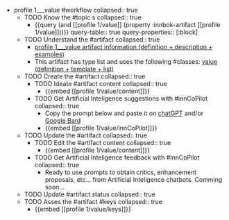 
- profile 1___value #workflow
   collapsed:: true
  - TODO Know the #topic s
    collapsed:: true
    - {{query (and [[profile 1/value]] (property :innbok-artifact [[profile 1/value]]))}}
      query-table:: true
      query-properties:: [:block]
  - TODO Understand the #artifact
    collapsed:: true
    - [profile 1___value artifact information (definition + description + examples)](https://go.innbok.com/#/page/innBoK%2Fprofile-%28id%29%2Fvalue%2Finfo)
    - This artifact has type list and uses the following #classes: [value (definition + template + list)](https://go.innbok.com/#/page/innBoK%2Fclass%2Fvalue)
  - TODO Create the #artifact
     collapsed:: true
    - TODO Ideate #artifact content
      collapsed:: true
      - {{embed [[profile 1/value/content]]}}
    - TODO Get Artificial Inteligence suggestions with #innCoPilot
      collapsed:: true
      - Copy the prompt below and paste it on [chatGPT](https://chat.openai.com) and/or [Google Bard](https://bard.google.com/chat)
      - {{embed [[profile 1/value/innCoPilot]]}}
  - TODO Update the #artifact
    collapsed:: true
    - TODO Edit the #artifact content
     collapsed:: true
      - {{embed [[profile 1/value/content]]}}
    - TODO Get Artificial Inteligence feedback with #innCoPilot
      collapsed:: true
      - Ready to use prompts to obtain critics, enhancement proposals, etc... from Artificial Inteligence chatbots. Comming soon...
  - TODO Update #artifact status
    collapsed:: true
  - TODO Asses the #artifact #keys
    collapsed:: true
    - {{embed [[profile 1/value/keys]]}}



